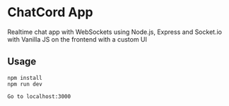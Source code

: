 # ChatCord App
Realtime chat app with WebSockets using Node.js, Express and Socket.io with Vanilla JS on the frontend with a custom UI
## Usage
```
npm install
npm run dev

Go to localhost:3000
```